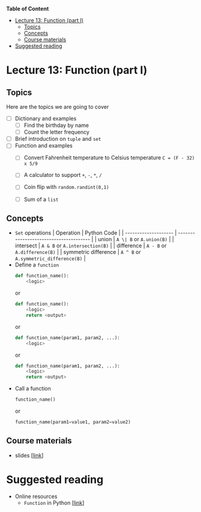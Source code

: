 
**Table of Content**
- [Lecture 13: Function (part I)](#lecture-13-function-part-i)
  - [Topics](#topics)
  - [Concepts](#concepts)
  - [Course materials](#course-materials)
- [Suggested reading](#suggested-reading)

# Lecture 13: Function (part I)

## Topics
Here are the topics we are going to cover
* [ ] Dictionary and examples
  * [ ] Find the birthday by name
  * [ ] Count the letter frequency
* [ ] Brief introduction on `tuple` and `set`
* [ ] Function and examples
  * [ ] Convert Fahrenheit temperature to Celsius temperature `C = (F - 32) x 5/9`
  * [ ] A calculator to support `+`, `-`, `*`, `/`
  * [ ] Coin flip with `random.randint(0,1)`
  * [ ] Sum of a `list`


## Concepts
* `Set` operations
  | Operation            | Python Code                            |
  | -------------------- | -------------------------------------- |
  | union                | `A \| B` or `A.union(B)`               |
  | intersect            | `A & B` or `A.intersection(B)`         |
  | difference           | `A - B` or `A.difference(B)`           |
  | symmetric difference | `A ^ B` or `A.symmetric_difference(B)` |
* Define a `function`
  ```python
  def function_name():
      <logic>
  ```
  or
  ```python
  def function_name():
      <logic>
      return <output>
  ```
  or
  ```python
  def function_name(param1, param2, ...):
      <logic>
  ```
  or
  ```python
  def function_name(param1, param2, ...):
      <logic>
      return <output>
  ```
* Call a function
  ```python
  function_name()
  ```
  or
  ```python
  function_name(param1=value1, param2=value2)
  ```




## Course materials
* slides [[link](https://docs.google.com/presentation/d/1rCKOl24JqiOFymqJ7BYfN1H1CTf-8pifW5ikBB29rpU/edit?usp=sharing)]

# Suggested reading
* Online resources
  * `Function` in Python [[link](https://www.w3schools.com/python/python_functions.asp)]
